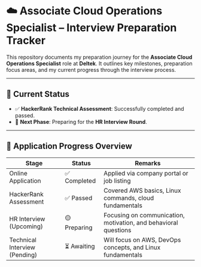 # ☁️ Associate Cloud Operations Specialist – Interview Preparation Tracker

This repository documents my preparation journey for the **Associate Cloud Operations Specialist** role at **Deltek**. It outlines key milestones, preparation focus areas, and my current progress through the interview process.

---

## 📌 Current Status

- ✅ **HackerRank Technical Assessment**: Successfully completed and passed.
- 🎯 **Next Phase**: Preparing for the **HR Interview Round**.

---

## 🧭 Application Progress Overview

| Stage                          | Status      | Remarks                                                         |
|-------------------------------|-------------|-----------------------------------------------------------------|
| Online Application             | ✅ Completed | Applied via company portal or job listing                       |
| HackerRank Assessment          | ✅ Passed    | Covered AWS basics, Linux commands, cloud fundamentals          |
| HR Interview (Upcoming)       | 🟡 Preparing | Focusing on communication, motivation, and behavioral questions |
| Technical Interview (Pending) | ⏳ Awaiting  | Will focus on AWS, DevOps concepts, and Linux fundamentals      |

